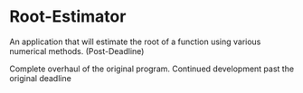# Root-Estimator
An application that will estimate the root of a function using various numerical methods. (Post-Deadline)

Complete overhaul of the original program. Continued development past the original deadline
